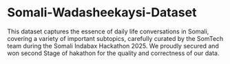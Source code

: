 # Somali-Wadasheekaysi-Dataset
This dataset captures the essence of daily life conversations in Somali, covering a variety of important subtopics, carefully curated by the SomTech team during the Somali Indabax Hackathon 2025. We proudly secured and won second Stage of hakathon for the quality and correctness of our data.
